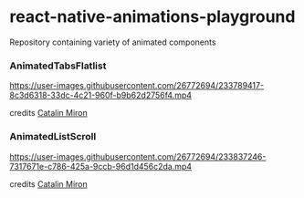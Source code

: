 # react-native-animations-playground
Repository containing variety of animated components

### AnimatedTabsFlatlist

https://user-images.githubusercontent.com/26772694/233789417-8c3d6318-33dc-4c21-960f-b9b62d2756f4.mp4

credits [Catalin Miron](https://www.youtube.com/watch?v=ZiSN9uik6OY&ab_channel=CatalinMiron)

### AnimatedListScroll

https://user-images.githubusercontent.com/26772694/233837246-7317671e-c786-425a-9ccb-96d1d456c2da.mp4

credits [Catalin Miron](https://www.youtube.com/watch?v=F8x-dyIsrJ8&ab_channel=CatalinMiron)
